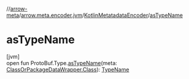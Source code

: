 //[arrow-meta](../../../index.md)/[arrow.meta.encoder.jvm](../index.md)/[KotlinMetatadataEncoder](index.md)/[asTypeName](as-type-name.md)

# asTypeName

[jvm]\
open fun ProtoBuf.Type.[asTypeName](as-type-name.md)(meta: [ClassOrPackageDataWrapper.Class](../../arrow.common.utils/-class-or-package-data-wrapper/-class/index.md)): [TypeName](../../arrow.meta.ast/-type-name/index.md)
